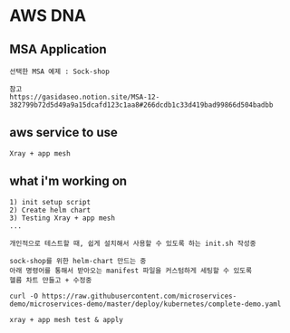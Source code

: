 # AWS DNA

## MSA Application
```
선택한 MSA 예제 : Sock-shop

참고
https://gasidaseo.notion.site/MSA-12-382799b72d5d49a9a15dcafd123c1aa8#266dcdb1c33d419bad99866d504badbb

```
## aws service to use
```
Xray + app mesh
```
## what i'm working on
```
1) init setup script
2) Create helm chart
3) Testing Xray + app mesh
...

개인적으로 테스트할 때, 쉽게 설치해서 사용할 수 있도록 하는 init.sh 작성중

sock-shop를 위한 helm-chart 만드는 중
아래 명령어를 통해서 받아오는 manifest 파일을 커스텀하게 세팅할 수 있도록
헬름 차트 만들고 + 수정중

curl -O https://raw.githubusercontent.com/microservices-demo/microservices-demo/master/deploy/kubernetes/complete-demo.yaml

xray + app mesh test & apply
```

